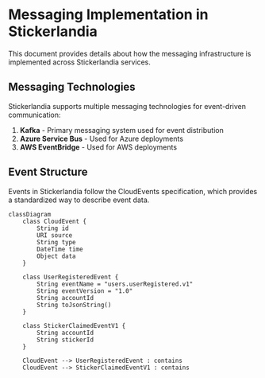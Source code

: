 # Messaging Implementation in Stickerlandia

This document provides details about how the messaging infrastructure is implemented across Stickerlandia services.

## Messaging Technologies

Stickerlandia supports multiple messaging technologies for event-driven communication:

1. **Kafka** - Primary messaging system used for event distribution
1. **Azure Service Bus** - Used for Azure deployments
1. **AWS EventBridge** - Used for AWS deployments

## Event Structure

Events in Stickerlandia follow the CloudEvents specification, which provides a standardized way to describe event data.

```mermaid
classDiagram
    class CloudEvent {
        String id
        URI source
        String type
        DateTime time
        Object data
    }
    
    class UserRegisteredEvent {
        String eventName = "users.userRegistered.v1"
        String eventVersion = "1.0"
        String accountId
        String toJsonString()
    }
    
    class StickerClaimedEventV1 {
        String accountId
        String stickerId
    }
    
    CloudEvent --> UserRegisteredEvent : contains
    CloudEvent --> StickerClaimedEventV1 : contains
```

